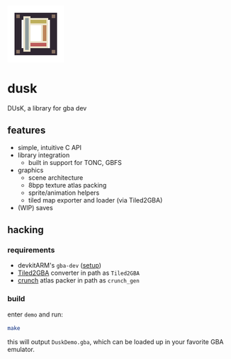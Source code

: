 
![icon](media/icon.png)

# dusk

DUsK, a library for gba dev

## features
+ simple, intuitive C API
+ library integration
    + built in support for TONC, GBFS
+ graphics
    + scene architecture
    + 8bpp texture atlas packing
    + sprite/animation helpers
    + tiled map exporter and loader (via Tiled2GBA)
+ (WIP) saves

## hacking

### requirements
+ devkitARM's `gba-dev` ([setup](https://devkitpro.org/wiki/Getting_Started))
+ [Tiled2GBA](https://github.com/LucvandenBrand/Tiled2GBA/tree/master/converter) converter in path as `Tiled2GBA`
+ [crunch](https://github.com/xdrie/crunch) atlas packer in path as `crunch_gen`

### build

enter `demo` and run:

```sh
make
```

this will output `DuskDemo.gba`, which can be loaded up in your favorite GBA emulator.
